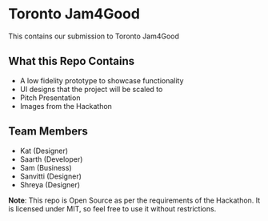# Toronto Jam4Good
This contains our submission to Toronto Jam4Good

## What this Repo Contains
- A low fidelity prototype to showcase functionality
- UI designs that the project will be scaled to
- Pitch Presentation
- Images from the Hackathon

## Team Members
- Kat (Designer)
- Saarth (Developer)
- Sam (Business)
- Sanvitti (Designer)
- Shreya (Designer)

**Note**: This repo is Open Source as per the requirements of the Hackathon. It is licensed under MIT, so feel free to use it without restrictions. 